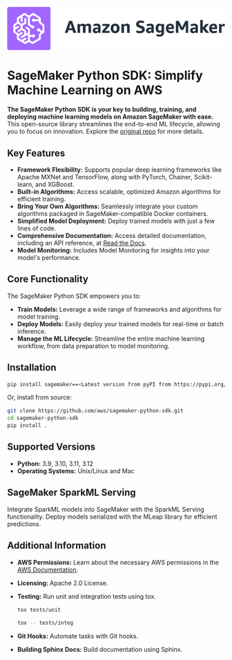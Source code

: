 [![SageMaker Python SDK Banner](https://github.com/aws/sagemaker-python-sdk/raw/master/branding/icon/sagemaker-banner.png)](https://github.com/aws/sagemaker-python-sdk)

# SageMaker Python SDK: Simplify Machine Learning on AWS

**The SageMaker Python SDK is your key to building, training, and deploying machine learning models on Amazon SageMaker with ease.**  This open-source library streamlines the end-to-end ML lifecycle, allowing you to focus on innovation. Explore the [original repo](https://github.com/aws/sagemaker-python-sdk) for more details.

## Key Features

*   **Framework Flexibility:** Supports popular deep learning frameworks like Apache MXNet and TensorFlow, along with PyTorch, Chainer, Scikit-learn, and XGBoost.
*   **Built-in Algorithms:** Access scalable, optimized Amazon algorithms for efficient training.
*   **Bring Your Own Algorithms:** Seamlessly integrate your custom algorithms packaged in SageMaker-compatible Docker containers.
*   **Simplified Model Deployment:** Deploy trained models with just a few lines of code.
*   **Comprehensive Documentation:**  Access detailed documentation, including an API reference, at [Read the Docs](https://sagemaker.readthedocs.io).
*   **Model Monitoring:** Includes Model Monitoring for insights into your model's performance.

## Core Functionality

The SageMaker Python SDK empowers you to:

*   **Train Models:** Leverage a wide range of frameworks and algorithms for model training.
*   **Deploy Models:** Easily deploy your trained models for real-time or batch inference.
*   **Manage the ML Lifecycle:** Streamline the entire machine learning workflow, from data preparation to model monitoring.

## Installation

```bash
pip install sagemaker==<Latest version from pyPI from https://pypi.org/project/sagemaker/>
```

Or, install from source:

```bash
git clone https://github.com/aws/sagemaker-python-sdk.git
cd sagemaker-python-sdk
pip install .
```

## Supported Versions

*   **Python:** 3.9, 3.10, 3.11, 3.12
*   **Operating Systems:** Unix/Linux and Mac

## SageMaker SparkML Serving

Integrate SparkML models into SageMaker with the SparkML Serving functionality. Deploy models serialized with the MLeap library for efficient predictions.

## Additional Information

*   **AWS Permissions:** Learn about the necessary AWS permissions in the [AWS Documentation](https://docs.aws.amazon.com/sagemaker/latest/dg/sagemaker-roles.html).
*   **Licensing:**  Apache 2.0 License.
*   **Testing:** Run unit and integration tests using tox.

    ```bash
    tox tests/unit
    ```

    ```bash
    tox -- tests/integ
    ```

*   **Git Hooks:** Automate tasks with Git hooks.
*   **Building Sphinx Docs:**  Build documentation using Sphinx.